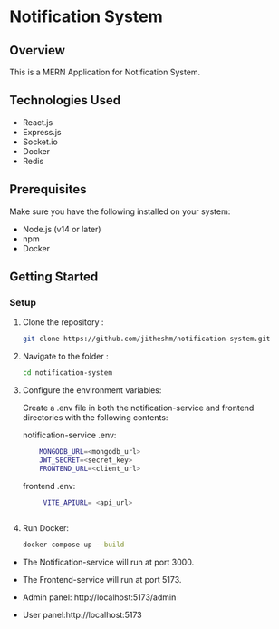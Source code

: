 # Notification System

## Overview
This is a MERN Application for Notification System.

## Technologies Used
- React.js
- Express.js
- Socket.io
- Docker
- Redis

## Prerequisites

Make sure you have the following installed on your system:

- Node.js (v14 or later)
- npm
- Docker

## Getting Started

### Setup

1. Clone the repository :

   ```bash
   git clone https://github.com/jitheshm/notification-system.git

2. Navigate to the folder :

   ```bash
   cd notification-system

3. Configure the environment variables:

    Create a .env file in both the notification-service and frontend directories with the following contents:

    notification-service .env:
    ```bash
        MONGODB_URL=<mongodb_url>
        JWT_SECRET=<secret_key>
        FRONTEND_URL=<client_url>
    ```

    frontend .env:
    ```bash
         VITE_APIURL= <api_url>
       

4. Run Docker:
    ```bash
   docker compose up --build


- The Notification-service will run at port 3000.
- The Frontend-service  will run at port 5173.

- Admin panel: http://localhost:5173/admin
- User panel:http://localhost:5173


